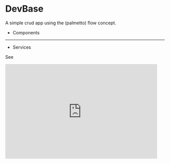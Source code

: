 # DevBase

A simple crud app using the (palmetto) flow concept.

* Components
---
* Services

See

<iframe src="https://docs.google.com/presentation/d/1fnXgRSzi1ou2zx6cOLchcj4hxqwaQiXSNputYWjelCU/embed?start=false&loop=false&delayms=3000" frameborder="0" width="480" height="299" allowfullscreen="true" mozallowfullscreen="true" webkitallowfullscreen="true"></iframe>